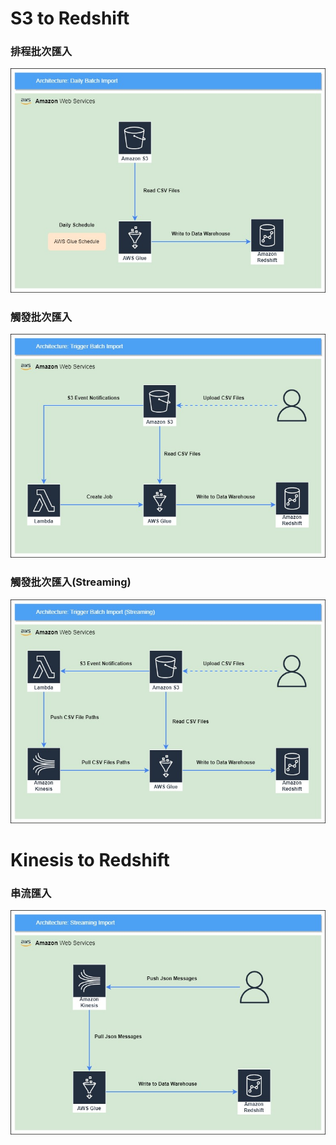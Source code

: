 # S3 to Redshift

### 排程批次匯入
![batch_daily](images/batch_daily.jpg)

### 觸發批次匯入
![batch_trigger](images/batch_trigger.jpg)

### 觸發批次匯入(Streaming)
![streaming_s3](images/streaming_s3.jpg)

# Kinesis to Redshift

### 串流匯入
![streaming](images/streaming.jpg)